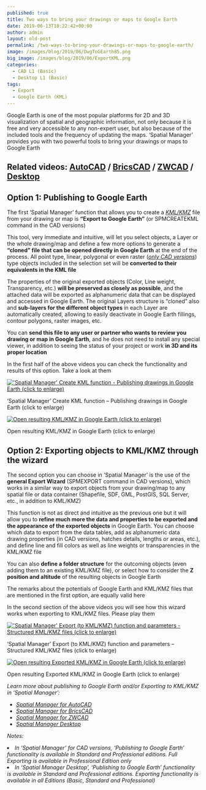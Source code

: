 ```yaml
---
published: true
title: Two ways to bring your drawings or maps to Google Earth
date: 2019-06-13T18:22:42+00:00
author: admin
layout: old-post
permalink: /two-ways-to-bring-your-drawings-or-maps-to-google-earth/
image: /images/blog/2019/06/DwgToGEarth85.png
big_image: /images/blog/2019/06/ExportKML.png
categories:
  - CAD L1 (Basic)
  - Desktop L1 (Basic)
tags:
  - Export
  - Google Earth (KML)
---
```

<p>
  Google Earth is one of the most popular platforms for 2D and 3D visualization of spatial and geographic information, not only because it is free and very accessible to any non-expert user, but also because of the included tools and the frequency of updating the maps. &#8216;Spatial Manager&#8217; provides you with two powerful tools to bring your drawings or maps to Google Earth
</p>

<p>
  <!--more-->
</p>

<h2>
  Related videos: <a href="https://youtu.be/f32m8qwuDjI?rel=0" target="_blank" rel="nofollow"><span><span>AutoCAD</span></span></a> / <a href="https://youtu.be/7-Yewz6GjRc?rel=0" target="_blank" rel="nofollow"><span><span>BricsCAD</span></span></a> / <a href="https://youtu.be/Btku7AEBl-M?rel=0" target="_blank" rel="nofollow"><span><span>ZWCAD</span></span></a> / <a href="https://youtu.be/juOZMSXldcA?rel=0" target="_blank" rel="nofollow"><span>Desktop</span></a>
</h2>

<h2>
  <span>Option 1</span>: Publishing to Google Earth
</h2>

<p>
  The first &#8216;Spatial Manager&#8217; function that allows you to create a <span><em><a href="https://en.wikipedia.org/wiki/Keyhole_Markup_Language" target="_blank" rel="nofollow">KML/KMZ</a></em></span> file from your drawing or map is <strong>&#8220;Export to Google Earth&#8221;</strong> (or SPMCREATEKML command in the CAD versions)
</p>

<p>
  This tool, very immediate and intuitive, will let you select objects, a Layer or the whole drawing/map and define a few more options to generate a <strong>&#8220;cloned&#8221; file that can be opened directly in Google Earth</strong> at the end of the process. All point type, linear, polygonal or even raster (<span><em><a href="/exporting-images-to-google-earth-too/" target="_blank" rel="nofollow">only CAD versions</a></em></span>) type objects included in the selection set will be <strong>converted to their equivalents in the KML file</strong>
</p>

<p>
  The properties of the original exported objects (Color, Line weight, Transparency, etc.) <strong>will be preserved as closely as possible</strong>, and the attached data will be exported as alphanumeric data that can be displayed and accessed in Google Earth. The original Layers structure is &#8220;cloned&#8221; also and <strong>sub-layers for the different object types</strong> in each Layer are automatically created, allowing to easily deactivate in Google Earth fillings, contour polygons, raster images, etc.
</p>

<p>
  You can <strong>send this file to any user or partner who wants to review you drawing or map in Google Earth</strong>, and he does not need to install any special viewer, in addition to seeing the status of your project or work <strong>in 3D and its proper location</strong>
</p>

<p>
  In the <span>first half of the above videos</span> you can check the functionality and results of this option. Take a look at them
</p>

<div id="attachment_6636">
  <a href="/images/blog/2019/06/CADCreateKML.png" target="_blank" rel="nofollow"><img src="/images/blog/2019/06/CADCreateKML-1024x576.png" alt="'Spatial Manager' Create KML function - Publishing drawings in Google Earth (click to enlarge)" width="625" height="352" srcset="/images/blog/2019/06/CADCreateKML-1024x576.png 1024w, /images/blog/2019/06/CADCreateKML-300x169.png 300w, /images/blog/2019/06/CADCreateKML-768x432.png 768w, /images/blog/2019/06/CADCreateKML-624x351.png 624w, /images/blog/2019/06/CADCreateKML.png 1280w" sizes="(max-width: 625px) 100vw, 625px" /></a>
  
  <p>
    &#8216;Spatial Manager&#8217; Create KML function &#8211; Publishing drawings in Google Earth (click to enlarge)
  </p>
</div>

<div id="attachment_6638">
  <a href="/images/blog/2019/06/CreateKML.png" target="_blank" rel="nofollow"><img src="/images/blog/2019/06/CreateKML-1024x577.png" alt="Open resulting KML/KMZ in Google Earth (click to enlarge)" width="625" height="352" srcset="/images/blog/2019/06/CreateKML-1024x577.png 1024w, /images/blog/2019/06/CreateKML-300x169.png 300w, /images/blog/2019/06/CreateKML-768x433.png 768w, /images/blog/2019/06/CreateKML-624x351.png 624w, /images/blog/2019/06/CreateKML.png 1266w" sizes="(max-width: 625px) 100vw, 625px" /></a>
  
  <p>
    Open resulting KML/KMZ in Google Earth (click to enlarge)
  </p>
</div>

<h2>
  <span>Option 2</span>: Exporting objects to KML/KMZ through the wizard
</h2>

<p>
  The second option you can choose in &#8216;Spatial Manager&#8217; is the use of the <strong>general Export Wizard</strong> (SPMEXPORT command in CAD versions), which works in a similar way to export objects from your drawing/map to any spatial file or data container (Shapefile, SDF, GML, PostGIS, SQL Server, etc., in addition to KML/KMZ)
</p>

<p>
  This function is not as direct and intuitive as the previous one but it will allow you to <strong>refine much more the data and properties to be exported and the appearance of the exported objects</strong> in Google Earth. You can choose which data to export from the data tables, add as alphanumeric data drawing properties (in CAD versions, hatches details, lengths or areas, etc.), and define line and fill colors as well as line weights or transparencies in the KML/KMZ file
</p>

<p>
  You can also <strong>define a folder structure</strong> for the outcoming objects (even adding them to an existing KML/KMZ file), or select how to consider the <strong>Z position and altitude</strong> of the resulting objects in Google Earth
</p>

<p>
  The remarks about the potentials of Google Earth and KML/KMZ files that are mentioned in the first option, are equally valid here
</p>

In the <span>second section of the above videos</span> you will see how this wizard works when exporting to KML/KMZ files. Please play them

<div id="attachment_6640">
  <a href="/images/blog/2019/06/CADExportKML.png" target="_blank" rel="nofollow"><img src="/images/blog/2019/06/CADExportKML-1024x576.png" alt="'Spatial Manager' Export (to KML/KMZ) function and parameters - Structured KML/KMZ files (click to enlarge)" width="625" height="352" srcset="/images/blog/2019/06/CADExportKML-1024x576.png 1024w, /images/blog/2019/06/CADExportKML-300x169.png 300w, /images/blog/2019/06/CADExportKML-768x432.png 768w, /images/blog/2019/06/CADExportKML-624x351.png 624w, /images/blog/2019/06/CADExportKML.png 1280w" sizes="(max-width: 625px) 100vw, 625px" /></a>
  
  <p>
    &#8216;Spatial Manager&#8217; Export (to KML/KMZ) function and parameters &#8211; Structured KML/KMZ files (click to enlarge)
  </p>
</div>

<div id="attachment_6641">
  <a href="/images/blog/2019/06/ExportKML.png" target="_blank" rel="nofollow"><img src="/images/blog/2019/06/ExportKML-1024x577.png" alt="Open resulting Exported KML/KMZ in Google Earth (click to enlarge)" width="625" height="352" srcset="/images/blog/2019/06/ExportKML-1024x577.png 1024w, /images/blog/2019/06/ExportKML-300x169.png 300w, /images/blog/2019/06/ExportKML-768x433.png 768w, /images/blog/2019/06/ExportKML-624x351.png 624w, /images/blog/2019/06/ExportKML.png 1266w" sizes="(max-width: 625px) 100vw, 625px" /></a>
  
  <p>
    Open resulting Exported KML/KMZ in Google Earth (click to enlarge)
  </p>
</div>

<p>
  <em>Learn more about publishing to Google Earth and/or Exporting to KML/KMZ in &#8216;Spatial Manager&#8217;:</em>
</p>

<ul>
  <li>
    <span><a href="http://wiki.spatialmanager.com/index.php/Spatial_Manager™_for_AutoCAD_-_FAQs:_Export_(%22Professional%22_edition_only)" target="_blank" rel="nofollow"><span><em>Spatial Manager for AutoCAD</em></span></a></span>
  </li>
  <li>
    <span><span><a href="http://wiki.spatialmanager.com/index.php/Spatial_Manager™_for_BricsCAD_-_FAQs:_Export_(%22Professional%22_edition_only)" target="_blank" rel="nofollow"><span><em>Spatial Manager for BricsCAD</em></span></a></span></span>
  </li>
  <li>
    <span><span><a href="http://wiki.spatialmanager.com/index.php/Spatial_Manager™_for_ZWCAD_-_FAQs:_Export_(%22Professional%22_edition_only)" target="_blank" rel="nofollow"><span><em>Spatial Manager for ZWCAD</em></span></a></span></span>
  </li>
  <li>
    <a href="http://wiki.spatialmanager.com/index.php/Spatial_Manager_Desktop™_-_FAQs:_Import_and_export" target="_blank" rel="nofollow"><span><em>Spatial Manager Desktop</em></span></a>
  </li>
</ul>

<p>
  <em>Notes:</em>
</p>

<li>
  <em>In &#8216;Spatial Manager&#8217; for CAD versions, &#8216;Publishing to Google Earth&#8217; functionality is available in Standard and Professional editions. Full Exporting is available in Professional Edition only</em>
</li>
<li>
  <em>In &#8216;Spatial Manager Desktop&#8217;, &#8216;Publishing to Google Earth&#8217; functionality is available in Standard and Professional editions. Exporting functionality is available in all Editions (Basic, Standard and Professional)</em>
</li>
